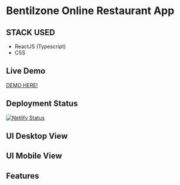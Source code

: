# Bentilzone Online Restaurant App

## STACK USED
- ReactJS (Typescript)
- CSS
## Live Demo 
<a href = "https://uit-canteen.netlify.app/" >DEMO HERE!<a/>
## Deployment Status
[![Netlify Status](https://api.netlify.com/api/v1/badges/44598840-1a12-4b3d-a79f-a89d91d34db8/deploy-status)](https://app.netlify.com/sites/bzone-restaurant/deploys)
  
## UI Desktop View



## UI Mobile View


## Features 

